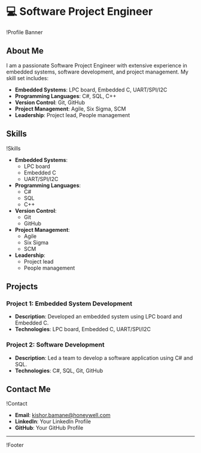 # 💻 Software Project Engineer

!Profile Banner

## About Me

I am a passionate Software Project Engineer with extensive experience in embedded systems, software development, and project management. My skill set includes:

- **Embedded Systems**: LPC board, Embedded C, UART/SPI/I2C
- **Programming Languages**: C#, SQL, C++
- **Version Control**: Git, GitHub
- **Project Management**: Agile, Six Sigma, SCM
- **Leadership**: Project lead, People management

## Skills

!Skills

- **Embedded Systems**: 
  - LPC board
  - Embedded C
  - UART/SPI/I2C
- **Programming Languages**: 
  - C#
  - SQL
  - C++
- **Version Control**: 
  - Git
  - GitHub
- **Project Management**: 
  - Agile
  - Six Sigma
  - SCM
- **Leadership**: 
  - Project lead
  - People management

## Projects

### Project 1: Embedded System Development
- **Description**: Developed an embedded system using LPC board and Embedded C.
- **Technologies**: LPC board, Embedded C, UART/SPI/I2C

### Project 2: Software Development
- **Description**: Led a team to develop a software application using C# and SQL.
- **Technologies**: C#, SQL, Git, GitHub

## Contact Me

!Contact

- **Email**: kishor.bamane@honeywell.com
- **LinkedIn**: Your LinkedIn Profile
- **GitHub**: Your GitHub Profile

---

!Footer
